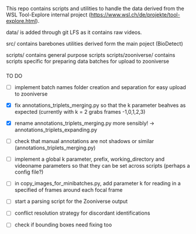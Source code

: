 This repo contains scripts and utilities to handle the data derived from the WSL Tool-Explore internal project (https://www.wsl.ch/de/projekte/tool-explore.html). 

data/ is added through git LFS as it contains raw videos. 

src/ contains barebones utilities derived form the main poject (BioDetect) 

scripts/ contains general purpose scripts
scripts/zooniverse/ contains scripts specific for preparing data batches for upload to zooniverse

### 
TO DO
 - [ ] implement batch names folder creation and separation for easy upload to zooniverse
 - [x] fix annotations_triplets_merging.py so that the k parameter beahves as expected (currently with k = 2 grabs frames -1,0,1,2,3)
 - [x] rename annotations_triplets_merging.py more sensibly! &#8594; annotations_triplets_expanding.py
 
 - [ ] check that manual annotations are not shadows or similar (annotations_triplets_merging.py)
 - [ ] implement a global k parameter, prefix, working_directory and videoname parameters so that they can be set across scripts (perhaps a config file?)
 - [ ] in copy_images_for_minibatches.py, add  parameter k for reading in a specified of frames around each focal frame

 - [ ] start a parsing script for the Zooniverse output
 - [ ] conflict resolution strategy for discordant identifications
 - [ ] check if bounding boxes need fixing too